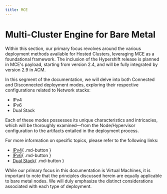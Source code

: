 ```yaml
---
title: MCE
---
```


# Multi-Cluster Engine for Bare Metal

Within this section, our primary focus revolves around the various deployment methods available for Hosted Clusters, leveraging MCE as a foundational framework. The inclusion of the Hypershift release is planned in MCE's payload, starting from version 2.4, and will be fully integrated by version 2.9 in ACM.

In this segment of the documentation, we will delve into both Connected and Disconnected deployment modes, exploring their respective configurations related to Network stacks:

- IPv4
- IPv6
- Dual Stack

Each of these modes possesses its unique characteristics and intricacies, which will be thoroughly examined—from the Node/Hypervisor configuration to the artifacts entailed in the deployment process.

For more information on specific topics, please refer to the following links:

- [IPv4](IPv4/){ .md-button }
- [IPv6](IPv6/){ .md-button }
- [Dual Stack](Dual/){ .md-button }

While our primary focus in this documentation is Virtual Machines, it is important to note that the principles discussed herein are equally applicable to bare metal nodes. We will duly emphasize the distinct considerations associated with each type of deployment.
